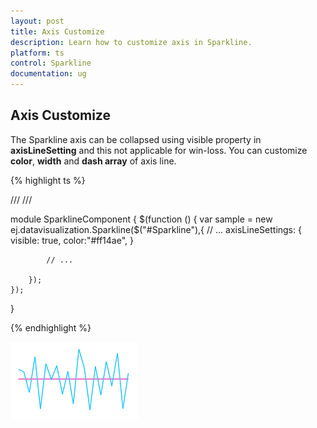 ```yaml
---
layout: post
title: Axis Customize
description: Learn how to customize axis in Sparkline.
platform: ts
control: Sparkline
documentation: ug
---
```


## Axis Customize 

The Sparkline axis can be collapsed using visible property in **axisLineSetting** and this not applicable for win-loss. You can customize **color**, **width** and **dash array** of axis line.

 {% highlight ts %}
 
/// <reference path="tsfiles/jquery.d.ts" />
/// <reference path="tsfiles/ej.web.all.d.ts" />

module SparklineComponent {
    $(function () {
        var sample = new ej.datavisualization.Sparkline($("#Sparkline"),{
            // ...
            axisLineSettings: {
                visible: true,
                color:"#ff14ae",
            }

            // ...

        });
    });
}

{% endhighlight %}

![](Axis-Customize_images/Axis-Customize_img1.png)